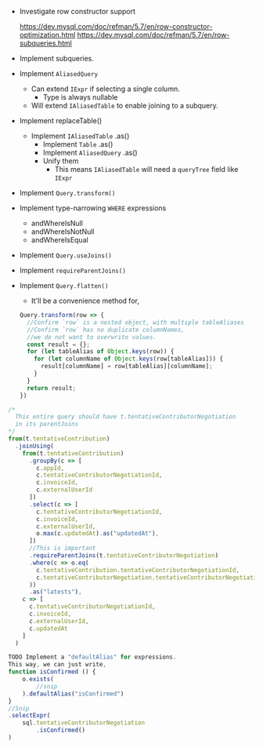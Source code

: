 + Investigate row constructor support

  https://dev.mysql.com/doc/refman/5.7/en/row-constructor-optimization.html
  https://dev.mysql.com/doc/refman/5.7/en/row-subqueries.html

+ Implement subqueries.

+ Implement `AliasedQuery`
  + Can extend `IExpr` if selecting a single column.
    + Type is always nullable
  + Will extend `IAliasedTable` to enable joining to a subquery.

+ Implement replaceTable()
  + Implement `IAliasedTable` .as()
    + Implement `Table` .as()
    + Implement `AliasedQuery` .as()
    + Unify them
      + This means `IAliasedTable` will need a `queryTree` field like `IExpr`

+ Implement `Query.transform()`
+ Implement type-narrowing `WHERE` expressions
  + andWhereIsNull
  + andWhereIsNotNull
  + andWhereIsEqual
+ Implement `Query.useJoins()`
+ Implement `requireParentJoins()`
+ Implement `Query.flatten()`
  + It'll be a convenience method for,
  ```ts
  Query.transform(row => {
    //Confirm `row` is a nested object, with multiple tableAliases
    //Confirm `row` has no duplicate columnNames,
    //we do not want to overwrite values.
    const result = {};
    for (let tableAlias of Object.keys(row)) {
      for (let columnName of Object.keys(row[tableAlias])) {
        result[columnName] = row[tableAlias][columnName];
      }
    }
    return result;
  })
  ```

```ts
/*
  This entire query should have t.tentativeContributorNegotiation
  in its parentJoins
*/
from(t.tentativeContribution)
  .joinUsing(
    from(t.tentativeContribution)
      .groupBy(c => [
        c.appId,
        c.tentativeContributorNegotiationId,
        c.invoiceId,
        c.externalUserId
      ])
      .select(c => [
        c.tentativeContributorNegotiationId,
        c.invoiceId,
        c.externalUserId,
        o.max(c.updatedAt).as("updatedAt"),
      ])
      //This is important
      .requireParentJoins(t.tentativeContributorNegotiation)
      .where(c => o.eq(
        c.tentativeContribution.tentativeContributorNegotiationId,
        c.tentativeContributorNegotiation.tentativeContributorNegotiationId
      ))
      .as("latests"),
    c => [
      c.tentativeContributorNegotiationId,
      c.invoiceId,
      c.externalUserId,
      c.updatedAt
    ]
  )
```

```ts
TODO Implement a "defaultAlias" for expressions.
This way, we can just write,
function isConfirmed () {
    o.exists(
        //snip
    ).defaultAlias("isConfirmed")
}
//Snip
.selectExpr(
    sql.tentativeContributorNegotiation
        .isConfirmed()
)
```